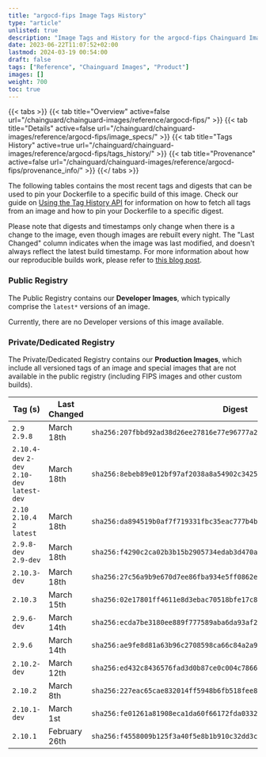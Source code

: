 ```yaml
---
title: "argocd-fips Image Tags History"
type: "article"
unlisted: true
description: "Image Tags and History for the argocd-fips Chainguard Image"
date: 2023-06-22T11:07:52+02:00
lastmod: 2024-03-19 00:54:00
draft: false
tags: ["Reference", "Chainguard Images", "Product"]
images: []
weight: 700
toc: true
---
```


{{< tabs >}}
{{< tab title="Overview" active=false url="/chainguard/chainguard-images/reference/argocd-fips/" >}}
{{< tab title="Details" active=false url="/chainguard/chainguard-images/reference/argocd-fips/image_specs/" >}}
{{< tab title="Tags History" active=true url="/chainguard/chainguard-images/reference/argocd-fips/tags_history/" >}}
{{< tab title="Provenance" active=false url="/chainguard/chainguard-images/reference/argocd-fips/provenance_info/" >}}
{{</ tabs >}}

The following tables contains the most recent tags and digests that can be used to pin your Dockerfile to a specific build of this image. Check our guide on [Using the Tag History API](/chainguard/chainguard-images/using-the-tag-history-api/) for information on how to fetch all tags from an image and how to pin your Dockerfile to a specific digest.

Please note that digests and timestamps only change when there is a change to the image, even though images are rebuilt every night. The "Last Changed" column indicates when the image was last modified, and doesn't always reflect the latest build timestamp. For more information about how our reproducible builds work, please refer to [this blog post](https://www.chainguard.dev/unchained/reproducing-chainguards-reproducible-image-builds).

### Public Registry
The Public Registry contains our **Developer Images**, which typically comprise the `latest*` versions of an image.

Currently, there are no Developer versions of this image available.

### Private/Dedicated Registry
The Private/Dedicated Registry contains our **Production Images**, which include all versioned tags of an image and special images that are not available in the public registry (including FIPS images and other custom builds).

| Tag (s)                                       | Last Changed  | Digest                                                                    |
|-----------------------------------------------|---------------|---------------------------------------------------------------------------|
|  `2.9` `2.9.8`                                | March 18th    | `sha256:207fbbd92ad38d26ee27816e77e96777a2b3e9393183a410742d915874a6e047` |
|  `2.10.4-dev` `2-dev` `2.10-dev` `latest-dev` | March 18th    | `sha256:8ebeb89e012bf97af2038a8a54902c3425f49e324434d3a78cb636f9be7a190b` |
|  `2.10` `2.10.4` `2` `latest`                 | March 18th    | `sha256:da894519b0af7f719331fbc35eac777b4b0d0c7905fc8a69a269b84d06811ec3` |
|  `2.9.8-dev` `2.9-dev`                        | March 18th    | `sha256:f4290c2ca02b3b15b2905734edab3d470a8e9b17d122eb65f5af773d29c0bd47` |
|  `2.10.3-dev`                                 | March 18th    | `sha256:27c56a9b9e670d7ee86fba934e5ff0862e4b0f5d4da7762042e3185eb0f4b1d8` |
|  `2.10.3`                                     | March 15th    | `sha256:02e17801ff4611e8d3ebac70518bfe17c8dcbc301ab5a61af8eb34e7a1ce89c8` |
|  `2.9.6-dev`                                  | March 14th    | `sha256:ecda7be3180ee889f777589aba6da93af247efe9d99482a3bd0501dc88dcdad5` |
|  `2.9.6`                                      | March 14th    | `sha256:ae9fe8d81a63b96c2708598ca66c84a2a95bcfb1c11c4183a3764e865e6d5581` |
|  `2.10.2-dev`                                 | March 12th    | `sha256:ed432c8436576fad3d0b87ce0c004c7866e4f486e774013ee86dfe50a713de53` |
|  `2.10.2`                                     | March 8th     | `sha256:227eac65cae832014ff5948b6fb518fee8dbbee2e97036305555a8aeb1b767a1` |
|  `2.10.1-dev`                                 | March 1st     | `sha256:fe01261a81908eca1da60f66172fda0332776ff1c18d481418657f26869f7b63` |
|  `2.10.1`                                     | February 26th | `sha256:f4558009b125f3a40f5e8b1b910c32dd3c8d67dae067c13889a7f9e3855e9c7f` |

